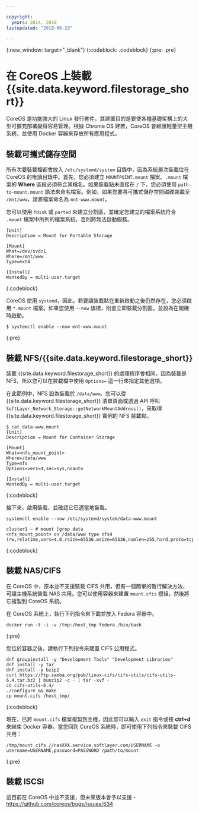 ```yaml
---

copyright:
  years: 2014, 2018
lastupdated: "2018-06-29"

---
```

{:new_window: target="_blank"}
{:codeblock: .codeblock}
{:pre: .pre}

# 在 CoreOS 上裝載 {{site.data.keyword.filestorage_short}}

CoreOS 是功能強大的 Linux 發行套件，其建置目的是要使各種基礎架構上的大型可擴充部署變得容易管理。根據 Chrome OS 建置，CoreOS 會維護輕量型主機系統，並使用 Docker 容器來存放所有應用程式。

## 裝載可攜式儲存空間

所有次要裝載檔都會放入 `/etc/systemd/system` 目錄中，因為系統層次裝載位在 CoreOS 的唯讀目錄中。首先，您必須建立 `MOUNTPOINT.mount` 檔案。`.mount` 檔案的 **Where** 區段必須符合其檔名。如果裝載點未直接在 `/` 下，您必須使用 `path-to-mount.mount` 語法來命名檔案。例如，如果您要將可攜式儲存空間磁碟裝載至 `/mnt/www`，請將檔案命名為 `mnt-www.mount`。

您可以使用 `fdisk` 或 `parted` 來建立分割區，並確定您建立的檔案系統符合 `.mount` 檔案中所列的檔案系統，否則將無法啟動服務。


```
[Unit]
Description = Mount for Portable Storage

[Mount]
What=/dev/xvdc1
Where=/mnt/www
Type=ext4

[Install]
WantedBy = multi-user.target
```
{:codeblock}


CoreOS 使用 `systemd`，因此，若要讓裝載點在重新啟動之後仍然存在，您必須啟用 `*.mount` 檔案。如果您使用 `--now` 旗標，則會立即裝載分割區，並設為在開機時啟動。

```
$ systemctl enable --now mnt-www.mount
```
{:pre}

## 裝載 NFS/{{site.data.keyword.filestorage_short}}

裝載 {{site.data.keyword.filestorage_short}} 的處理程序會相同。因為裝載是 NFS，所以您可以在裝載檔中使用 `Options=` 這一行來指定其他選項。 

在此範例中，NFS 設為裝載於 `/data/www`。您可以從 {{site.data.keyword.filestorage_short}} 清單頁面或透過 API 呼叫 `SoftLayer_Network_Storage::getNetworkMountAddress()`，來取得 {{site.data.keyword.filestorage_short}} 實例的 NFS 裝載點。

```
$ cat data-www.mount
[Unit]
Description = Mount for Container Storage

[Mount]
What=<nfs_mount_point>
Where=/data/www
Type=nfs
Options=vers=4,sec=sys,noauto

[Install]
WantedBy = multi-user.target
```
{:codeblock}

接下來，啟用裝載，並確認它已適當地裝載。

```
systemctl enable --now /etc/systemd/system/data-www.mount

cluster1 ~ # mount |grep data
<nfs_mount_point> on /data/www type nfs4 (rw,relatime,vers=4.0,rsize=65536,wsize=65536,namlen=255,hard,proto=tcp,port=0,timeo=600,retrans=2,sec=sys,clientaddr=10.81.x.x,local_lock=none,addr=10.1.x.x)
```
{:codeblock}
 
## 裝載 NAS/CIFS

在 CoreOS 中，原本並不支援裝載 CIFS 共用，但有一個簡單的暫行解決方法，可讓主機系統裝載 NAS 共用。您可以使用容器來建置 `mount.cfis` 模組，然後將它複製到 CoreOS 系統。
 
在 CoreOS 系統上，執行下列指令來下載並放入 Fedora 容器中。

```
docker run -t -i -v /tmp:/host_tmp fedora /bin/bash
```
{:pre}
 
您位於容器之後，請執行下列指令來建置 CIFS 公用程式。

```
dnf groupinstall -y "Development Tools" "Development Libraries"
dnf install -y tar
dnf install -y bzip2
curl https://ftp.samba.org/pub/linux-cifs/cifs-utils/cifs-utils-6.4.tar.bz2 | bunzip2 -c - | tar -xvf -
cd cifs-utils-6.4/
./configure && make
cp mount.cifs /host_tmp/
```
{:codeblock}
 
現在，已將 `mount.cifs` 檔案複製到主機，因此您可以輸入 `exit` 指令或按 **ctrl+d** 來結束 Docker 容器。當您回到 CoreOS 系統時，即可使用下列指令來裝載 CIFS 共用： 
```
/tmp/mount.cifs //nasXXX.service.softlayer.com/USERNAME -o username=USERNAME,password=PASSWORD /path/to/mount
```
{:pre}
 
## 裝載 ISCSI

這目前在 CoreOS 中並不支援，但未來版本會予以支援 - https://github.com/coreos/bugs/issues/634
